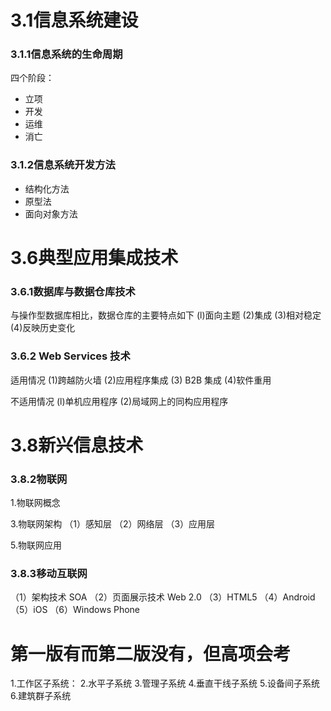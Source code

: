 # 3.1信息系统建设

### 3.1.1信息系统的生命周期
四个阶段：
+ 立项
+ 开发
+ 运维
+ 消亡

### 3.1.2信息系统开发方法
+ 结构化方法
+ 原型法
+ 面向对象方法

# 3.6典型应用集成技术

### 3.6.1数据库与数据仓库技术
与操作型数据库相比，数据仓库的主要特点如下
(l)面向主题
(2)集成
(3)相对稳定
(4)反映历史变化

### 3.6.2 Web Services 技术
适用情况
(1)跨越防火墙
(2)应用程序集成
(3) B2B 集成
(4)软件重用

不适用情况
(l)单机应用程序
(2)局域网上的同构应用程序

# 3.8新兴信息技术
### 3.8.2物联网
1.物联网概念

3.物联网架构
（1）感知层
（2）网络层
（3）应用层

5.物联网应用

### 3.8.3移动互联网
（1）架构技术 SOA
（2）页面展示技术 Web 2.0
（3）HTML5
（4）Android
（5）iOS
（6）Windows Phone

# 第一版有而第二版没有，但高项会考
1.工作区子系统：
2.水平子系统
3.管理子系统
4.垂直干线子系统
5.设备间子系统
6.建筑群子系统

